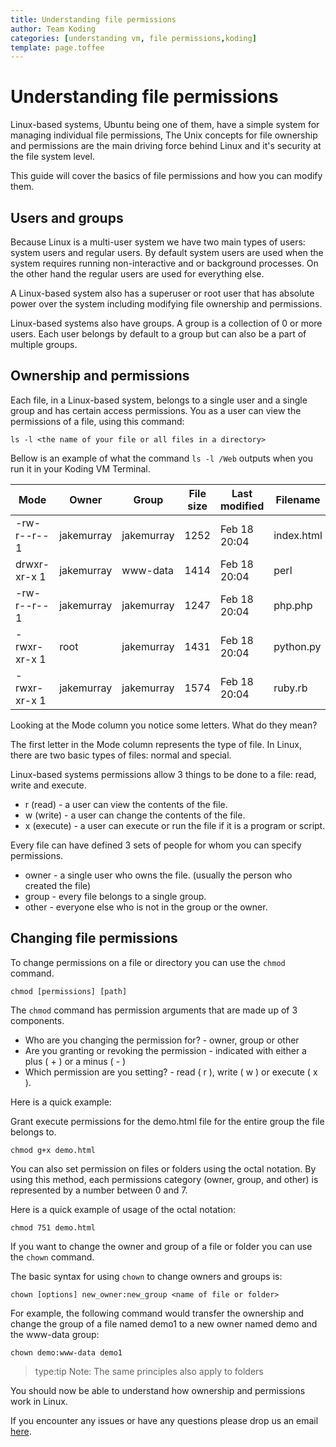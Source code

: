 ```yaml
---
title: Understanding file permissions
author: Team Koding
categories: [understanding vm, file permissions,koding]
template: page.toffee
---
```


# Understanding file permissions

Linux-based systems, Ubuntu being one of them, have a simple system for managing individual file permissions, The Unix concepts for file ownership and permissions are the main driving force behind Linux and it's security at the file system level.

This guide will cover the basics of file permissions and how you can modify them.

## Users and groups

Because Linux is a multi-user system we have two main types of users: system users and regular users. By default system users are used when the system requires running non-interactive and or background processes. On the other hand the regular users are used for everything else.

A Linux-based system also has a superuser or root user that has absolute power over the system including modifying file ownership and permissions.

Linux-based systems also have groups. A group is a collection of 0 or more users. Each user belongs by default to a group but can also be a part of multiple groups.

## Ownership and permissions

Each file, in a Linux-based system, belongs to a single user and a single group and has certain access permissions. You as a user can view the permissions of a file, using this command:

```
ls -l <the name of your file or all files in a directory>
```

Bellow is an example of what the command `ls -l /Web` outputs when you run it in your Koding VM Terminal.

| Mode         | Owner      | Group      | File size | Last modified | Filename   |
|--------------|------------|------------|-----------|---------------|------------|
| -rw-r--r-- 1 | jakemurray | jakemurray | 1252      | Feb 18 20:04  | index.html |
| drwxr-xr-x 1 | jakemurray | www-data   | 1414      | Feb 18 20:04  | perl    |
| -rw-r--r-- 1 | jakemurray | jakemurray | 1247      | Feb 18 20:04  | php.php    |
| -rwxr-xr-x 1 | root       | jakemurray | 1431      | Feb 18 20:04  | python.py  |
| -rwxr-xr-x 1 | jakemurray | jakemurray | 1574      | Feb 18 20:04  | ruby.rb    |

Looking at the Mode column you notice some letters. What do they mean?

The first letter in the Mode column represents the type of file. In Linux, there are two basic types of files: normal and special.

Linux-based systems permissions allow 3 things to be done to a file: read, write and execute.

* r (read) - a user can view the contents of the file.
* w (write) - a user can change the contents of the file.
* x (execute) - a user can execute or run the file if it is a program or script.

Every file can have defined 3 sets of people for whom you can specify permissions.

* owner - a single user who owns the file. (usually the person who created the file)
* group - every file belongs to a single group.
* other - everyone else who is not in the group or the owner.

## Changing file permissions

To change permissions on a file or directory you can use the `chmod` command.

```
chmod [permissions] [path]
```

The `chmod` command has permission arguments that are made up of 3 components.

* Who are you changing the permission for? - owner, group or other
* Are you granting or revoking the permission - indicated with either a plus ( + ) or a minus ( - )
* Which permission are you setting? - read ( r ), write ( w ) or execute ( x ).

Here is a quick example:

Grant execute permissions for the demo.html file for the entire group the file belongs to.

```
chmod g+x demo.html
```

You can also set permission on files or folders using the octal notation. By using this method, each permissions category (owner, group, and other) is represented by a number between 0 and 7.

Here is a quick example of usage of the octal notation:

```
chmod 751 demo.html
```

If you want to change the owner and group of a file or folder you can use the `chown` command.

The basic syntax for using `chown` to change owners and groups is:

```
chown [options] new_owner:new_group <name of file or folder>
```

For example, the following command would transfer the ownership and change the group of a file named demo1 to a new owner named demo and the www-data group:

```
chown demo:www-data demo1
```

> type:tip
> Note: The same principles also apply to folders

You should now be able to understand how ownership and permissions work in Linux.

If you encounter any issues or have any questions please drop us an email [here](mailto:support@koding.com).
